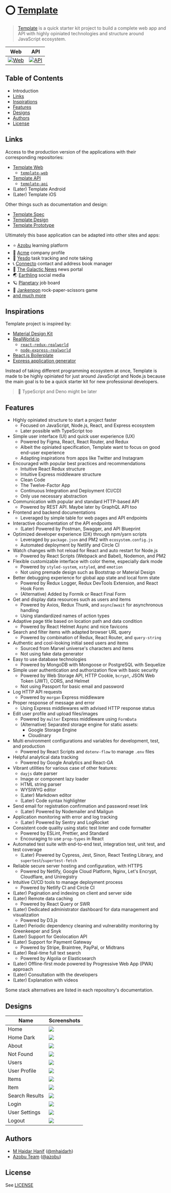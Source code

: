 # ⭕ [Template](https://template.azobu.com)

> [Template](https://github.com/azobu-projects/template) is a quick starter kit project to build a complete web app and API with highly opiniated technologies and structure around JavaScript ecosystem.

| Web                                                                 | API                                                                    |
| ------------------------------------------------------------------- | ---------------------------------------------------------------------- |
| [![Web](screenshots/template-home.jpg)](https://template.azobu.com) | [![API](screenshots/template-api.jpg)](<(https://template.azobu.com)>) |

## Table of Contents

- Introduction
- [Links](#links)
- [Inspirations](#inspirations)
- [Features](#features)
- [Designs](#designs)
- [Authors](#authors)
- [License](#license)

## Links

Access to the production version of the applications with their corresponding repositories:

- [Template Web](https://template.azobu.com)
  - [`template-web`](https://github.com/azobu-projects/template-web)
- [Template API](https://api.template.azobu.com)
  - [`template-api`](https://github.com/azobu-projects/template-api)
- (Later) Template Android
- (Later) Template iOS

Other things such as documentation and design:

- [Template Spec](SPECIFICATIONS.md)
- [Template Design](https://figma.com/file/gyEXMrNXwVEBfdrSkJlJYV/Template?node-id=450%3A2)
- [Template Prototype](https://figma.com/proto/gyEXMrNXwVEBfdrSkJlJYV/Template?node-id=452%3A2&scaling=min-zoom)

Ultimately this base application can be adapted into other sites and apps:

- ⭐ [Azobu](https://azobu.com) learning platform
- 🗼 [Acme](https://acme.azobu.com) company profile
- 📝 [Yesdo](https://yesdo.azobu.com) task tracking and note taking
- 📞 [Connecto](https://connecto.azobu.com) contact and address book manager
- 🌌 [The Galactic News](https://thegalacticnews.azobu.com) news portal
- 🌏 [Earthling](https://earthling.azobu.com) social media
- 🪐 [Planetary](https://planetary.azobu.com) job board
- 👋 [Jankenpon](https://jankenpon.azobu.com) rock-paper-scissors game
- [and much more](https://azobu.com/projects)

## Inspirations

Template project is inspired by:

- [Material Design Kit](https://materialdesignkit.com)
- [RealWorld.io](https://github.com/gothinkster/realworld)
  - [`react-redux-realworld`](https://github.com/gothinkster/react-redux-realworld-example-app)
  - [`node-express-realworld`](https://github.com/gothinkster/node-express-realworld-example-app)
- [React.js Boilerplate](https://reactboilerplate.com)
- [Express application generator](https://expressjs.com/en/starter/generator.html)

Instead of taking different programming ecosystem at once, Template is made to be highly opiniated for just around JavaScript and Node.js because the main goal is to be a quick starter kit for new professional developers.

> 🚧 TypeScript and Deno might be later

## Features

- Highly opiniated structure to start a project faster
  - Focused on JavaScript, Node.js, React, and Express ecosystem
  - Later possible with TypeScript too
- Simple user interface (UI) and quick user experience (UX)
  - Powered by Figma, React, React Router, and Redux
  - Albeit the opiniated specification, Template want to focus on good end-user experience
  - Adapting inspirations from apps like Twitter and Instagram
- Encouraged with popular best practices and recommendations
  - Intuitive React Redux structure
  - Intuitive Express middleware structure
  - Clean Code
  - The Twelve-Factor App
  - Continuous Integration and Deployment (CI/CD)
  - Only use necessary abstraction
- Communication with popular and standard HTTP-based API
  - Powered by REST API. Maybe later by GraphQL API too
- Frontend and backend documentations
  - Leveraged by simple table for web pages and API endpoints
- Interactive documentation of the API endpoints
  - (Later) Powered by Postman, Swagger, and API Blueprint
- Optimized developer experience (DX) through npm/yarn scripts
  - Leveraged by `package.json` and PM2 with `ecosystem.config.js`
  - Automated deployment by Netlify and Circle CI
- Watch changes with hot reload for React and auto restart for Node.js
  - Powered by React Scripts (Webpack and Babel), Nodemon, and PM2
- Flexible customizable interface with color theme, especially dark mode
  - Powered by `styled-system`, `xstyled`, and `emotion`
  - Not using premade design such as Bootstrap or Material Design
- Better debugging experience for global app state and local form state
  - Powered by Redux Logger, Redux DevTools Extension, and React Hook Form
  - (Alternative) Added by Formik or React Final Form
- Get and display data resources such as users and items
  - Powered by Axios, Redux Thunk, and `async`/`await` for asynchronous handling
  - Using standardized names of action types
- Adaptive page title based on location path and data condition
  - Powered by React Helmet Async and nice favicons
- Search and filter items with adapted browser URL query
  - Powered by combination of Redux, React Router, and `query-string`
- Authentic and cool-looking initial seed users and items
  - Sourced from Marvel universe's characters and items
  - Not using fake data generator
- Easy to use database technologies
  - Powered by MongoDB with Mongoose or PostgreSQL with Sequelize
- Simple user authentication and authorization flow with basic security
  - Powered by Web Storage API, HTTP Cookie, `bcrypt`, JSON Web Token (JWT), CORS, and Helmet
  - Not using Passport for basic email and password
- Log HTTP API requests
  - Powered by `morgan` Express middleware
- Proper response of message and error
  - Using Express middlewares with advised HTTP response status
- Edit user profile and upload files/images
  - Powered by `multer` Express middleware using `FormData`
  - (Alternative) Separated storage engine for static assets:
    - Google Storage Engine
    - Cloudinary
- Multi environment configurations and variables for development, test, and production
  - Powered by React Scripts and `dotenv-flow` to manage `.env` files
- Helpful analytical data tracking
  - Powered by Google Analytics and React-GA
- Vibrant utilities for various case of other features:
  - `dayjs` date parser
  - Image or component lazy loader
  - HTML string parser
  - WYSIWYG editor
  - (Later) Markdown editor
  - (Later) Code syntax highlighter
- Send email for registration confirmation and password reset link
  - (Later) Powered by Nodemailer and Mailgun
- Application monitoring with error and log tracking
  - (Later) Powered by Sentry and LogRocket
- Consistent code quality using static test linter and code formatter
  - Powered by ESLint, Prettier, and Standard
  - Encouraging to use `prop-types` in React
- Automated test suite with end-to-end test, integration test, unit test, and test coverage
  - (Later) Powered by Cypress, Jest, Sinon, React Testing Library, and `supertest`/`supertest-fetch`
- Reliable secure server hosting and configuration, with HTTPS
  - Powered by Netlify, Google Cloud Platform, Nginx, Let's Encrypt, Cloudflare, and Uniregistry
- Intuitive CI/CD tools to manage deployment process
  - Powered by Netlify CI and Circle CI
- (Later) Pagination and indexing on client and server side
- (Later) Remote data caching
  - Powered by React Query or SWR
- (Later) Dedicated administrator dashboard for data management and visualization
  - Powered by D3.js
- (Later) Periodic dependency cleaning and vulnerability monitoring by Greenkeeper and Snyk
- (Later) Support for Geolocation API
- (Later) Support for Payment Gateway
  - Powered by Stripe, Braintree, PayPal, or Midtrans
- (Later) Real-time full text search
  - Powered by Algolia or Elasticsearch
- (Later) Offline-first mode powered by Progressive Web App (PWA) approach
- (Later) Consultation with the developers
- (Later) Explanation with videos

Some stack alternatives are listed in each repository's documentation.

## Designs

| Name           | Screenshots                                  |
| -------------- | -------------------------------------------- |
| Home           | ![](screenshots/template-home.jpg)           |
| Home Dark      | ![](screenshots/template-home-dark.jpg)      |
| About          | ![](screenshots/template-about.jpg)          |
| Not Found      | ![](screenshots/template-not-found.jpg)      |
| Users          | ![](screenshots/template-users.jpg)          |
| User Profile   | ![](screenshots/template-user-profile.jpg)   |
| Items          | ![](screenshots/template-items.jpg)          |
| Item           | ![](screenshots/template-item.jpg)           |
| Search Results | ![](screenshots/template-search-results.jpg) |
| Login          | ![](screenshots/template-login.jpg)          |
| User Settings  | ![](screenshots/template-user-settings.jpg)  |
| Logout         | ![](screenshots/template-logout.jpg)         |

## Authors

- [M Haidar Hanif](https://mhaidarhanif.com) ([@mhaidarh](https://github.com/mhaidarh))
- [Azobu Team](https://azobu.com) ([@azobu](https://github.com/azobu))

## License

See [LICENSE](./LICENSE)
